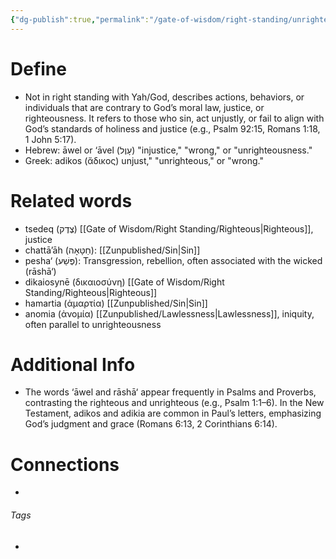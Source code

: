 ```yaml
---
{"dg-publish":true,"permalink":"/gate-of-wisdom/right-standing/unrighteous/","tags":["#GateWisdom","#RightStanding","#U"]}
---
```


# Define
- Not in right standing with Yah/God, describes actions, behaviors, or individuals that are contrary to God’s moral law, justice, or righteousness. It refers to those who sin, act unjustly, or fail to align with God’s standards of holiness and justice (e.g., Psalm 92:15, Romans 1:18, 1 John 5:17).
- Hebrew:  āwel or ‘āvel (עָוֶל) "injustice," "wrong," or "unrighteousness."
- Greek: adikos (ἄδικος) unjust," "unrighteous," or "wrong."

# Related words
- tsedeq  (צֶדֶק) [[Gate of Wisdom/Right Standing/Righteous\|Righteous]], justice
- chattā’āh (חַטָּאָה): [[Zunpublished/Sin\|Sin]]
- pesha‘ (פֶּשַׁע): Transgression, rebellion, often associated with the wicked (rāshā‘)
- dikaiosynē (δικαιοσύνη) [[Gate of Wisdom/Right Standing/Righteous\|Righteous]]
- hamartia (ἁμαρτία) [[Zunpublished/Sin\|Sin]]
- anomia (ἀνομία) [[Zunpublished/Lawlessness\|Lawlessness]], iniquity, often parallel to unrighteousness

# Additional Info
- The words ‘āwel and rāshā‘ appear frequently in Psalms and Proverbs, contrasting the righteous and unrighteous (e.g., Psalm 1:1–6). In the New Testament, adikos and adikia are common in Paul’s letters, emphasizing God’s judgment and grace (Romans 6:13, 2 Corinthians 6:14).

# Connections


- 

###### Tags
- 